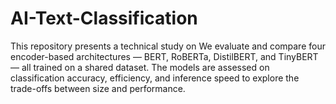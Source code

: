 # AI-Text-Classification
This repository presents a technical study on We evaluate and compare four encoder-based architectures — BERT, RoBERTa, DistilBERT, and TinyBERT — all trained on a shared dataset. The models are assessed on classification accuracy, efficiency, and inference speed to explore the trade-offs between size and performance. 
